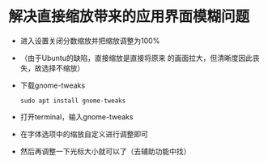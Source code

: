 # 解决直接缩放带来的应用界面模糊问题

* 进入设置关闭分数缩放并把缩放调整为100%
* （由于Ubuntu的缺陷，直接缩放是直接将原来 的画面拉大，但清晰度因此丧失，故选择不缩放）

* 下载gnome-tweaks

  ```shell
  sudo apt install gnome-tweaks
  ```

  

* 打开terminal，输入gnome-tweaks
* 在字体选项中的缩放自定义进行调整即可
* 然后再调整一下光标大小就可以了（去辅助功能中找）